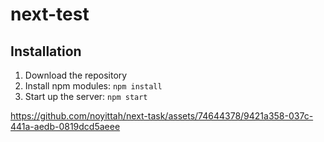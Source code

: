 # next-test


## Installation
1. Download the repository
2. Install npm modules: `npm install`
3. Start up the server: `npm start`


https://github.com/noyittah/next-task/assets/74644378/9421a358-037c-441a-aedb-0819dcd5aeee

